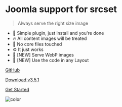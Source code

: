 # Joomla support for srcset

> Always serve the right size image

- 🚀  Simple plugin, just install and you're done
- 🔥  All content images will be treated
- 💎  No core files touched
- ⚙️   It just works
- 🎉 [NEW] Serve WebP images
- 🎉 [NEW] Use the code in any Layout

[GitHub](https://github.com/ttc-freebies/plugin-responsive-images/)

[Download v3.5.1](dist/plg_responsive_3.5.1.zip ':ignore')

[Get Started](/installation)

<!-- background color -->

![color](#333)
